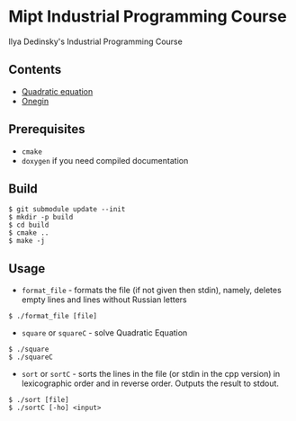# Mipt Industrial Programming Course 

Ilya Dedinsky's Industrial Programming Course

## Contents

 - [Quadratic equation](https://github.com/Skazzi00/mipt-ind/blob/master/src/C/square.c)
 - [Onegin](https://github.com/Skazzi00/mipt-ind/blob/master/src/C/sort.c)
 
## Prerequisites 

 - `cmake`
 - `doxygen` if you need compiled documentation
 
## Build
 
```shell script
$ git submodule update --init
$ mkdir -p build
$ cd build
$ cmake ..
$ make -j
```

## Usage

 - `format_file` - formats the file (if not given then stdin),
  namely, deletes empty lines and lines without Russian letters
 
```shell script
$ ./format_file [file]
```

 - `square` or `squareC` - solve Quadratic Equation
 
```shell script
$ ./square
$ ./squareC
```

 - `sort` or `sortC` - sorts the lines in the file (or stdin in the cpp version) in lexicographic order
  and in reverse order. Outputs the result to stdout.

```shell script
$ ./sort [file]
$ ./sortC [-ho] <input>
```
